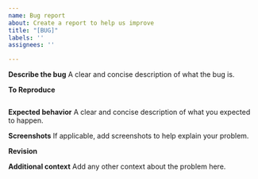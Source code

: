 ```yaml
---
name: Bug report
about: Create a report to help us improve
title: "[BUG]"
labels: ''
assignees: ''

---
```


**Describe the bug**
A clear and concise description of what the bug is.

**To Reproduce**
```sh
```

**Expected behavior**
A clear and concise description of what you expected to happen.

**Screenshots**
If applicable, add screenshots to help explain your problem.

**Revision**

**Additional context**
Add any other context about the problem here.
